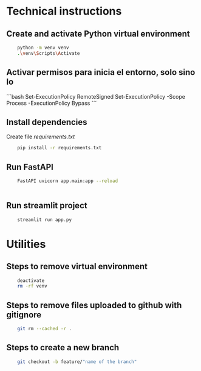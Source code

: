 # Technical instructions

## Create and activate Python virtual environment
```bash
    python -m venv venv
    .\venv\Scripts\Activate
```
## Activar permisos para inicia el entorno, solo sino lo 
´´´bash
    Set-ExecutionPolicy RemoteSigned
    Set-ExecutionPolicy -Scope Process -ExecutionPolicy Bypass
´´´
## Install dependencies
Create file *requirements.txt*

```bash
    pip install -r requirements.txt
```

## Run FastAPI

```bash
    FastAPI uvicorn app.main:app --reload
 
```

## Run streamlit project

```bash
    streamlit run app.py 
```

# Utilities
## Steps to remove virtual environment
```bash
    deactivate
    rm -rf venv
```

## Steps to remove files uploaded to github with gitignore
```bash
    git rm --cached -r .
```

## Steps to create a new branch 
```bash
    git checkout -b feature/"name of the branch"
```